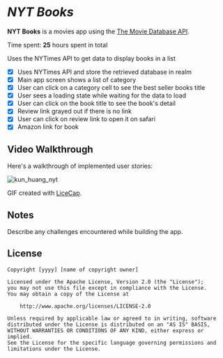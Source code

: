 # *NYT Books*

**NYT Books** is a movies app using the [The Movie Database API](http://docs.themoviedb.apiary.io/#).

Time spent: **25** hours spent in total

Uses the NYTimes API to get data to display books in a list

- [X] Uses NYTimes API and store the retrieved database in realm
- [X] Main app screen shows a list of category
- [X] User can click on a category cell to see the best seller books title
- [X] User sees a loading state while waiting for the data to load
- [X] User can click on the book title to see the book's detail
- [X] Review link grayed out if there is no link
- [X] User can click on review link to open it on safari
- [X] Amazon link for book

## Video Walkthrough

Here's a walkthrough of implemented user stories:

![kun_huang_nyt](https://user-images.githubusercontent.com/28847045/46846206-c64ffd00-cdac-11e8-9ad8-c8300c65b4c4.gif)

GIF created with [LiceCap](http://www.cockos.com/licecap/).

## Notes

Describe any challenges encountered while building the app.

## License

    Copyright [yyyy] [name of copyright owner]

    Licensed under the Apache License, Version 2.0 (the "License");
    you may not use this file except in compliance with the License.
    You may obtain a copy of the License at

        http://www.apache.org/licenses/LICENSE-2.0

    Unless required by applicable law or agreed to in writing, software
    distributed under the License is distributed on an "AS IS" BASIS,
    WITHOUT WARRANTIES OR CONDITIONS OF ANY KIND, either express or implied.
    See the License for the specific language governing permissions and
    limitations under the License.

